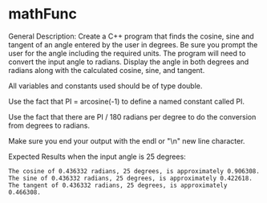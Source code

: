 # mathFunc
General Description:
Create a C++ program that finds the cosine, sine and tangent of an angle entered by the user in degrees. Be sure you prompt the user for the angle including the required units. The program will need to convert the input angle to radians. Display the angle in both degrees and radians along with the calculated cosine, sine, and tangent.

All variables and constants used should be of type double.

Use the fact that PI = arcosine(-1) to define a named constant called PI.

Use the fact that there are PI / 180 radians per degree to do the conversion from degrees to radians.

Make sure you end your output with the endl or "\n" new line character.

Expected Results when the input angle is 25 degrees:
```
The cosine of 0.436332 radians, 25 degrees, is approximately 0.906308.
The sine of 0.436332 radians, 25 degrees, is approximately 0.422618.
The tangent of 0.436332 radians, 25 degrees, is approximately 0.466308.
